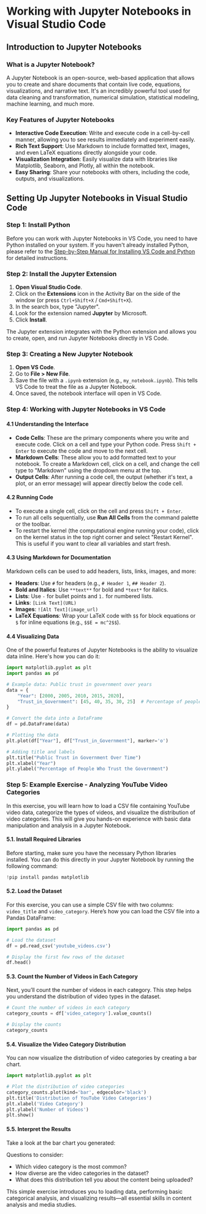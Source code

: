 # Working with Jupyter Notebooks in Visual Studio Code

## Introduction to Jupyter Notebooks

### What is a Jupyter Notebook?

A Jupyter Notebook is an open-source, web-based application that allows you to create and share documents that contain live code, equations, visualizations, and narrative text. It's an incredibly powerful tool used for data cleaning and transformation, numerical simulation, statistical modeling, machine learning, and much more.

### Key Features of Jupyter Notebooks

- **Interactive Code Execution**: Write and execute code in a cell-by-cell manner, allowing you to see results immediately and experiment easily.
- **Rich Text Support**: Use Markdown to include formatted text, images, and even LaTeX equations directly alongside your code.
- **Visualization Integration**: Easily visualize data with libraries like Matplotlib, Seaborn, and Plotly, all within the notebook.
- **Easy Sharing**: Share your notebooks with others, including the code, outputs, and visualizations.

## Setting Up Jupyter Notebooks in Visual Studio Code

### Step 1: Install Python

Before you can work with Jupyter Notebooks in VS Code, you need to have Python installed on your system. If you haven't already installed Python, please refer to the [Step-by-Step Manual for Installing VS Code and Python](https://github.com/dj-urg/digital-methods-coding-introduction/blob/main/getting-started.md) for detailed instructions.

### Step 2: Install the Jupyter Extension

1. **Open Visual Studio Code**.
2. Click on the **Extensions** icon in the Activity Bar on the side of the window (or press `Ctrl+Shift+X` / `Cmd+Shift+X`).
3. In the search box, type "Jupyter".
4. Look for the extension named **Jupyter** by Microsoft.
5. Click **Install**.

The Jupyter extension integrates with the Python extension and allows you to create, open, and run Jupyter Notebooks directly in VS Code.

### Step 3: Creating a New Jupyter Notebook

1. **Open VS Code**.
2. Go to **File > New File**.
3. Save the file with a `.ipynb` extension (e.g., `my_notebook.ipynb`). This tells VS Code to treat the file as a Jupyter Notebook.
4. Once saved, the notebook interface will open in VS Code.

### Step 4: Working with Jupyter Notebooks in VS Code

#### 4.1 Understanding the Interface

- **Code Cells**: These are the primary components where you write and execute code. Click on a cell and type your Python code. Press `Shift + Enter` to execute the code and move to the next cell.
- **Markdown Cells**: These allow you to add formatted text to your notebook. To create a Markdown cell, click on a cell, and change the cell type to "Markdown" using the dropdown menu at the top.
- **Output Cells**: After running a code cell, the output (whether it's text, a plot, or an error message) will appear directly below the code cell.

#### 4.2 Running Code

- To execute a single cell, click on the cell and press `Shift + Enter`.
- To run all cells sequentially, use **Run All Cells** from the command palette or the toolbar.
- To restart the kernel (the computational engine running your code), click on the kernel status in the top right corner and select "Restart Kernel". This is useful if you want to clear all variables and start fresh.

#### 4.3 Using Markdown for Documentation

Markdown cells can be used to add headers, lists, links, images, and more:

- **Headers**: Use `#` for headers (e.g., `# Header 1`, `## Header 2`).
- **Bold and Italics**: Use `**text**` for bold and `*text*` for italics.
- **Lists**: Use `-` for bullet points and `1.` for numbered lists.
- **Links**: `[Link Text](URL)`
- **Images**: `![Alt Text](image_url)`
- **LaTeX Equations**: Wrap your LaTeX code with `$$` for block equations or `$` for inline equations (e.g., `$$E = mc^2$$`).

#### 4.4 Visualizing Data

One of the powerful features of Jupyter Notebooks is the ability to visualize data inline. Here's how you can do it:

```python
import matplotlib.pyplot as plt
import pandas as pd

# Example data: Public trust in government over years
data = {
    "Year": [2000, 2005, 2010, 2015, 2020],
    "Trust_in_Government": [45, 40, 35, 30, 25]  # Percentage of people who trust the government
}

# Convert the data into a DataFrame
df = pd.DataFrame(data)

# Plotting the data
plt.plot(df["Year"], df["Trust_in_Government"], marker='o')

# Adding title and labels
plt.title("Public Trust in Government Over Time")
plt.xlabel("Year")
plt.ylabel("Percentage of People Who Trust the Government")
```

### Step 5: Example Exercise - Analyzing YouTube Video Categories

In this exercise, you will learn how to load a CSV file containing YouTube video data, categorize the types of videos, and visualize the distribution of video categories. This will give you hands-on experience with basic data manipulation and analysis in a Jupyter Notebook.

#### 5.1. Install Required Libraries

Before starting, make sure you have the necessary Python libraries installed. You can do this directly in your Jupyter Notebook by running the following command:

```python
!pip install pandas matplotlib
```

#### 5.2. Load the Dataset

For this exercise, you can use a simple CSV file with two columns: `video_title` and `video_category`. Here’s how you can load the CSV file into a Pandas DataFrame:

```python
import pandas as pd

# Load the dataset
df = pd.read_csv('youtube_videos.csv')

# Display the first few rows of the dataset
df.head()
```

#### 5.3. Count the Number of Videos in Each Category

Next, you’ll count the number of videos in each category. This step helps you understand the distribution of video types in the dataset.

```python
# Count the number of videos in each category
category_counts = df['video_category'].value_counts()

# Display the counts
category_counts
```

#### 5.4. Visualize the Video Category Distribution

You can now visualize the distribution of video categories by creating a bar chart.

```python
import matplotlib.pyplot as plt

# Plot the distribution of video categories
category_counts.plot(kind='bar', edgecolor='black')
plt.title('Distribution of YouTube Video Categories')
plt.xlabel('Video Category')
plt.ylabel('Number of Videos')
plt.show()
```

#### 5.5. Interpret the Results

Take a look at the bar chart you generated:

Questions to consider:
- Which video category is the most common?
- How diverse are the video categories in the dataset?
- What does this distribution tell you about the content being uploaded?

This simple exercise introduces you to loading data, performing basic categorical analysis, and visualizing results—all essential skills in content analysis and media studies.

